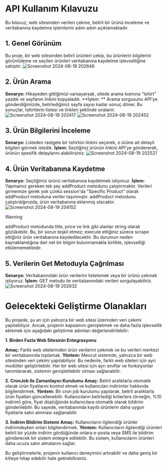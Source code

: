 # **API Kullanım Kılavuzu**

Bu kılavuz, web sitesinden verileri çekme, belirli bir ürünü inceleme ve veritabanına kaydetme işlemlerini adım adım açıklamaktadır.

## **1. Genel Görünüm**

Bu proje, bir web sitesinden belirli ürünleri çekip, bu ürünlerin bilgilerini görüntüleme ve seçilen ürünleri veritabanına kaydetme işlevselliğine sahiptir.
![Screenshot 2024-08-19 202646](https://github.com/user-attachments/assets/959d5acc-dc96-4361-999d-9207e10f1c55)

## **2. Ürün Arama**

**Senaryo:** Hikayeden gittiğimizi varsayarsak, sitede arama kısmına "tshirt" yazdık ve sayfanın linkini kopyaladık.
**İşlem: ** Arama sorgusunu API'ye gönderdiğimizde, belirlediğimiz sayfa sayısı kadar sonuç döner. Bu sonuçlar, tshirtlerin listesi ve linkleri şeklinde sıralanır.
![Screenshot 2024-08-19 202417](https://github.com/user-attachments/assets/4d2b4a13-868f-42ea-a791-c574468666ab)
![Screenshot 2024-08-19 202452](https://github.com/user-attachments/assets/8c7b88f2-4b62-4747-b718-57e88063f191)

## **3. Ürün Bilgilerini İnceleme**

**Senaryo:** Listeden rastgele bir tshirtün linkini seçerek, o ürüne ait detaylı bilgileri görmek istedik.
**İşlem:** Seçtiğiniz ürünün linkini API'ye göndererek, ürünün spesifik detaylarını alabilirsiniz.
![Screenshot 2024-08-19 202521](https://github.com/user-attachments/assets/c5922d4c-4c1f-4365-bd52-e577f1a4cd8d)

## **4. Ürün Veritabanına Kaydetme**

**Senaryo:** Seçtiğimiz ürünü veritabanına kaydetmek istiyoruz.
**İşlem:** Yapmamız gereken tek şey addProduct metodunu çalıştırmaktır. Verileri girmemize gerek yok çünkü session'da "Specific Product" olarak addProduct metoduna veriler taşınmıştır. addProduct metodunu çalıştırdığınızda, ürün veritabanına eklenmiş olacaktır.
![Screenshot 2024-08-19 204152](https://github.com/user-attachments/assets/4d9f39bf-eb34-4245-88e5-389a07cda3ed)

> [!WARNING]
> addProduct metodunda title, price ve link gibi alanlar string olarak gözükebilir. Bu, bir sorun teşkil etmez; execute ettiğiniz sürece scrape ettiğiniz ürün veritabanına kaydedilecektir. Bu durumun neden kaynaklandığına dair net bir bilgim bulunmamakla birlikte, işlevselliği etkilememektedir.


## **5. Verilerin Get Metoduyla Çağrılması**

**Senaryo:** Veritabanındaki ürün verilerini listelemek veya bir ürünü çekmek istiyoruz.
**İşlem:** GET metodu ile veritabanındaki verileri sorgulayabiliriz.
![Screenshot 2024-08-19 202632](https://github.com/user-attachments/assets/6b1ce13a-fadd-4e37-afb0-add3f91ee49d)




# **Gelecekteki Geliştirme Olanakları**

Bu projede, şu an için yalnızca bir web sitesi üzerinden veri çekimi yapılabiliyor. Ancak, projenin kapsamını genişletmek ve daha fazla işlevsellik eklemek için aşağıdaki geliştirme adımları değerlendirilebilir:

**1. Birden Fazla Web Sitesinin Entegrasyonu**

**Amaç:** Farklı web sitelerinden ürün verilerini çekmek ve bu verileri merkezi bir veritabanında toplamak.
**Yöntem:** Mevcut sistemde, yalnızca bir web sitesinden veri çekimi yapılabiliyor. Bu nedenle, farklı web siteleri için ayrı modüller geliştirilebilir. Her bir web sitesi için ayrı sınıflar ve fonksiyonlar tanımlanarak, sistemin genişletilebilir olması sağlanabilir.

**2. CronJob ile Zamanlayıcı Kurulumu**
**Amaç:** Belirli aralıklarla otomatik olarak ürün fiyatlarını kontrol etmek ve kullanıcıları indirimler hakkında bilgilendirmek.
**Yöntem:** Bir cron job kurulumu yapılarak, belirli aralıklarla ürün fiyatları güncellenebilir. Kullanıcıların belirlediği kriterlere (örneğin, %10 indirim) göre, fiyat düştüğünde kullanıcılara otomatik olarak bildirim gönderilebilir. Bu sayede, veritabanında kayıtlı ürünlerin daha uygun fiyatlarla satın alınması sağlanabilir.

**3. İndirim Bildirim Sistemi**
**Amaç:** Kullanıcıların ilgilendiği ürünler indirimdeyken onları bilgilendirmek.
**Yöntem:** Kullanıcıların ilgilendiği ürünleri belirli bir yüzde indirim gördüğünde onlara e-posta veya SMS ile bildirim gönderecek bir sistem entegre edilebilir. Bu sistem, kullanıcıların ürünleri daha ucuza satın almalarını sağlar.

Bu geliştirmelerle, projenin kullanıcı deneyimini artırabilir ve daha geniş bir kitleye hitap edebilir hale getirebilirsiniz.
